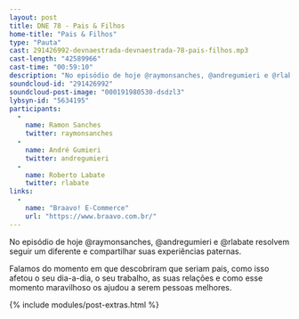 ```yaml
---
layout: post
title: DNE 78 - Pais & Filhos
home-title: "Pais & Filhos"
type: "Pauta"
cast: 291426992-devnaestrada-devnaestrada-78-pais-filhos.mp3
cast-length: "42589966"
cast-time: "00:59:10"
description: "No episódio de hoje @raymonsanches, @andregumieri e @rlabate resolvem seguir um diferente e compartilhar suas experiências paternas."
soundcloud-id: "291426992"
soundcloud-post-image: "000191980530-dsdzl3"
lybsyn-id: "5634195"
participants:
  -
    name: Ramon Sanches
    twitter: raymonsanches
  -
    name: André Gumieri
    twitter: andregumieri
  -
    name: Roberto Labate
    twitter: rlabate
links:
  -
    name: "Braavo! E-Commerce"
    url: "https://www.braavo.com.br/"
---
```


No episódio de hoje @raymonsanches, @andregumieri e @rlabate resolvem seguir um diferente e compartilhar suas experiências paternas.

Falamos do momento em que descobriram que seriam pais, como isso afetou o seu dia-a-dia, o seu trabalho, as suas relações e como esse momento maravilhoso os ajudou a serem pessoas melhores.

{% include modules/post-extras.html %}
